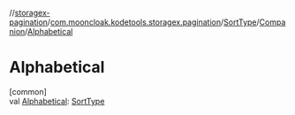 //[storagex-pagination](../../../../index.md)/[com.mooncloak.kodetools.storagex.pagination](../../index.md)/[SortType](../index.md)/[Companion](index.md)/[Alphabetical](-alphabetical.md)

# Alphabetical

[common]\
val [Alphabetical](-alphabetical.md): [SortType](../index.md)
